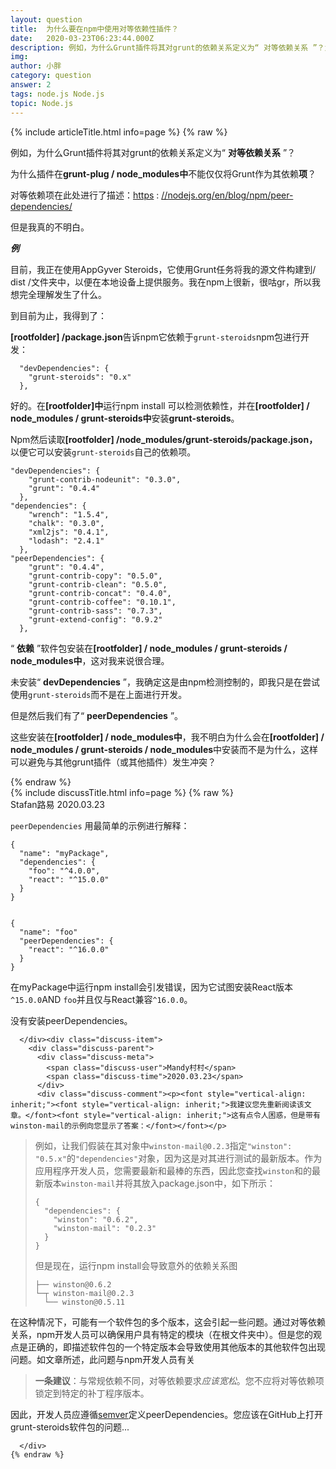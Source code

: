 ```yaml
---
layout: question
title:  为什么要在npm中使用对等依赖性插件？
date:   2020-03-23T06:23:44.000Z
description: 例如，为什么Grunt插件将其对grunt的依赖关系定义为“ 对等依赖关系 ”？为什么插件在grunt-plug / node_modules中不能仅...
img: 
author: 小胖
category: question
answer: 2
tags: node.js Node.js
topic: Node.js
---
```

<div class="article-root">
  <div class="article">
    {% include articleTitle.html info=page %}
    {% raw %}
    <div class="article-content"><p><font style="vertical-align: inherit;"><font style="vertical-align: inherit;">例如，为什么Grunt插件将其对grunt的依赖关系定义为“ </font></font><strong><font style="vertical-align: inherit;"><font style="vertical-align: inherit;">对等依赖关系</font></font></strong><font style="vertical-align: inherit;"><font style="vertical-align: inherit;"> ”？</font></font></p>

<p><font style="vertical-align: inherit;"><font style="vertical-align: inherit;">为什么插件在</font></font><strong><font style="vertical-align: inherit;"><font style="vertical-align: inherit;">grunt-plug / node_modules中</font></font></strong><font style="vertical-align: inherit;"><font style="vertical-align: inherit;">不能仅仅将Grunt作为其依赖</font><strong><font style="vertical-align: inherit;">项</font></strong><font style="vertical-align: inherit;">？</font></font></p>

<p><font style="vertical-align: inherit;"><font style="vertical-align: inherit;">对等依赖项在此处进行了描述：</font><a href="https://nodejs.org/en/blog/npm/peer-dependencies/" rel="noreferrer"><font style="vertical-align: inherit;">https</font></a><font style="vertical-align: inherit;"> : </font></font><a href="https://nodejs.org/en/blog/npm/peer-dependencies/" rel="noreferrer"><font style="vertical-align: inherit;"><font style="vertical-align: inherit;">//nodejs.org/en/blog/npm/peer-dependencies/</font></font></a></p>

<p><font style="vertical-align: inherit;"><font style="vertical-align: inherit;">但是我真的不明白。</font></font></p>

<p><strong><em><font style="vertical-align: inherit;"><font style="vertical-align: inherit;">例</font></font></em></strong></p>

<p><font style="vertical-align: inherit;"><font style="vertical-align: inherit;">目前，我正在使用AppGyver Steroids，它使用Grunt任务将我的源文件构建到/ dist /文件夹中，以便在本地设备上提供服务。</font><font style="vertical-align: inherit;">我在npm上很新，很咕gr，所以我想完全理解发生了什么。</font></font></p>

<p><font style="vertical-align: inherit;"><font style="vertical-align: inherit;">到目前为止，我得到了：</font></font></p>

<p><strong><font style="vertical-align: inherit;"><font style="vertical-align: inherit;">[rootfolder] /package.json</font></font></strong><font style="vertical-align: inherit;"><font style="vertical-align: inherit;">告诉npm它依赖于</font></font><code>grunt-steroids</code><font style="vertical-align: inherit;"><font style="vertical-align: inherit;">npm包进行开发：</font></font></p>

<pre><code>  "devDependencies": {<font></font>
    "grunt-steroids": "0.x"<font></font>
  },<font></font>
</code></pre>

<p><font style="vertical-align: inherit;"><font style="vertical-align: inherit;">好的。</font><font style="vertical-align: inherit;">在</font></font><strong><font style="vertical-align: inherit;"><font style="vertical-align: inherit;">[rootfolder]中</font></font></strong><font style="vertical-align: inherit;"><font style="vertical-align: inherit;">运行npm install </font><font style="vertical-align: inherit;">可以检测依赖性，并在</font></font><strong><font style="vertical-align: inherit;"><font style="vertical-align: inherit;">[rootfolder] / node_modules / grunt-steroids中</font></font></strong><font style="vertical-align: inherit;"><font style="vertical-align: inherit;">安装</font><strong><font style="vertical-align: inherit;">grunt-steroids</font></strong><font style="vertical-align: inherit;">。</font></font></p>

<p><font style="vertical-align: inherit;"><font style="vertical-align: inherit;">Npm然后读取</font></font><strong><font style="vertical-align: inherit;"><font style="vertical-align: inherit;">[rootfolder] /node_modules/grunt-steroids/package.json，</font></font></strong><font style="vertical-align: inherit;"><font style="vertical-align: inherit;">以便它可以安装</font></font><code>grunt-steroids</code><font style="vertical-align: inherit;"><font style="vertical-align: inherit;">自己的依赖项。</font></font></p>

<pre><code>"devDependencies": {<font></font>
    "grunt-contrib-nodeunit": "0.3.0",<font></font>
    "grunt": "0.4.4"<font></font>
  },<font></font>
"dependencies": {<font></font>
    "wrench": "1.5.4",<font></font>
    "chalk": "0.3.0",<font></font>
    "xml2js": "0.4.1",<font></font>
    "lodash": "2.4.1"<font></font>
  },<font></font>
"peerDependencies": {<font></font>
    "grunt": "0.4.4",<font></font>
    "grunt-contrib-copy": "0.5.0",<font></font>
    "grunt-contrib-clean": "0.5.0",<font></font>
    "grunt-contrib-concat": "0.4.0",<font></font>
    "grunt-contrib-coffee": "0.10.1",<font></font>
    "grunt-contrib-sass": "0.7.3",<font></font>
    "grunt-extend-config": "0.9.2"<font></font>
  },<font></font>
</code></pre>

<p><font style="vertical-align: inherit;"><font style="vertical-align: inherit;">“ </font></font><strong><font style="vertical-align: inherit;"><font style="vertical-align: inherit;">依赖</font></font></strong><font style="vertical-align: inherit;"><font style="vertical-align: inherit;"> ”软件包安装在</font></font><strong><font style="vertical-align: inherit;"><font style="vertical-align: inherit;">[rootfolder] / node_modules / grunt-steroids / node_modules中</font></font></strong><font style="vertical-align: inherit;"><font style="vertical-align: inherit;">，这对我来说很合理。</font></font></p>

<p><font style="vertical-align: inherit;"><font style="vertical-align: inherit;">未安装</font><font style="vertical-align: inherit;">“ </font></font><strong><font style="vertical-align: inherit;"><font style="vertical-align: inherit;">devDependencies</font></font></strong><font style="vertical-align: inherit;"><font style="vertical-align: inherit;"> ”，我确定这是由npm检测控制的，即我只是在尝试使用</font></font><code>grunt-steroids</code><font style="vertical-align: inherit;"><font style="vertical-align: inherit;">而不是在上面进行开发。</font></font></p>

<p><font style="vertical-align: inherit;"><font style="vertical-align: inherit;">但是然后我们有了“ </font></font><strong><font style="vertical-align: inherit;"><font style="vertical-align: inherit;">peerDependencies</font></font></strong><font style="vertical-align: inherit;"><font style="vertical-align: inherit;"> ”。</font></font></p>

<p><font style="vertical-align: inherit;"><font style="vertical-align: inherit;">这些安装在</font></font><strong><font style="vertical-align: inherit;"><font style="vertical-align: inherit;">[rootfolder] / node_modules中</font></font></strong><font style="vertical-align: inherit;"><font style="vertical-align: inherit;">，我不明白为什么会在</font></font><strong><font style="vertical-align: inherit;"><font style="vertical-align: inherit;">[rootfolder] / node_modules / grunt-steroids / node_modules</font></font></strong><font style="vertical-align: inherit;"><font style="vertical-align: inherit;">中安装</font><font style="vertical-align: inherit;">而不是为什么，</font><font style="vertical-align: inherit;">这样可以避免与其他grunt插件（或其他插件）发生冲突？</font></font></p></div>
    {% endraw %}
  </div>

  <div class="discuss-wrapper">
    {% include discussTitle.html info=page %}
    {% raw %}
    <div class="discuss-item">
        <div class="discuss-parent">
          <div class="discuss-meta">
            <span class="discuss-user">Stafan路易</span>
            <span class="discuss-time">2020.03.23</span>
          </div>
          <div class="discuss-comment"><p><code>peerDependencies</code><font style="vertical-align: inherit;"><font style="vertical-align: inherit;"> 用最简单的示例进行解释：</font></font></p>

<pre><code>{<font></font>
  "name": "myPackage",<font></font>
  "dependencies": {<font></font>
    "foo": "^4.0.0",<font></font>
    "react": "^15.0.0"<font></font>
  }<font></font>
}<font></font>
<font></font>
<font></font>
{<font></font>
  "name": "foo"<font></font>
  "peerDependencies": {<font></font>
    "react": "^16.0.0"<font></font>
  }<font></font>
}<font></font>
</code></pre>

<p><font style="vertical-align: inherit;"><font style="vertical-align: inherit;">在myPackage中运行npm install会引发错误，因为它试图安装React版本</font></font><code>^15.0.0</code><font style="vertical-align: inherit;"><font style="vertical-align: inherit;">AND </font></font><code>foo</code><font style="vertical-align: inherit;"><font style="vertical-align: inherit;">并且仅与React兼容</font></font><code>^16.0.0</code><font style="vertical-align: inherit;"><font style="vertical-align: inherit;">。</font></font></p>

<p><font style="vertical-align: inherit;"><font style="vertical-align: inherit;">没有安装peerDependencies。</font></font></p></div>
        </div>
        
      </div><div class="discuss-item">
        <div class="discuss-parent">
          <div class="discuss-meta">
            <span class="discuss-user">Mandy村村</span>
            <span class="discuss-time">2020.03.23</span>
          </div>
          <div class="discuss-comment"><p><font style="vertical-align: inherit;"><font style="vertical-align: inherit;">我建议您先重新阅读该文章。</font><font style="vertical-align: inherit;">这有点令人困惑，但是带有winston-mail的示例向您显示了答案：</font></font></p>

<blockquote>
  <p><font style="vertical-align: inherit;"><font style="vertical-align: inherit;">例如，让我们假装</font><font style="vertical-align: inherit;">在其</font><font style="vertical-align: inherit;">对象</font><font style="vertical-align: inherit;">中</font></font><code>winston-mail@0.2.3</code><font style="vertical-align: inherit;"><font style="vertical-align: inherit;">指定</font></font><code>"winston": "0.5.x"</code><font style="vertical-align: inherit;"><font style="vertical-align: inherit;">的</font></font><code>"dependencies"</code><font style="vertical-align: inherit;"><font style="vertical-align: inherit;">对象，因为这是对其进行测试的最新版本。</font><font style="vertical-align: inherit;">作为应用程序开发人员，您需要最新和最棒的东西，因此您查找</font></font><code>winston</code><font style="vertical-align: inherit;"><font style="vertical-align: inherit;">和</font><font style="vertical-align: inherit;">的最新版本</font></font><code>winston-mail</code><font style="vertical-align: inherit;"><font style="vertical-align: inherit;">并将其放入package.json中，如下所示：</font></font></p>

<pre><code>{<font></font>
  "dependencies": {  <font></font>
    "winston": "0.6.2",  <font></font>
    "winston-mail": "0.2.3"  <font></font>
  }  <font></font>
}<font></font>
</code></pre>
  
  <p><font style="vertical-align: inherit;"><font style="vertical-align: inherit;">但是现在，运行npm install会导致意外的依赖关系图</font></font></p>

<pre><code>├── winston@0.6.2  <font></font>
└─┬ winston-mail@0.2.3                <font></font>
  └── winston@0.5.11<font></font>
</code></pre>
</blockquote>

<p><font style="vertical-align: inherit;"><font style="vertical-align: inherit;">在这种情况下，可能有一个软件包的多个版本，这会引起一些问题。</font><font style="vertical-align: inherit;">通过对等依赖关系，npm开发人员可以确保用户具有特定的模块（在根文件夹中）。</font><font style="vertical-align: inherit;">但是您的观点是正确的，即描述软件包的一个特定版本会导致使用其他版本的其他软件包出现问题。</font><font style="vertical-align: inherit;">如文章所述，此问题与npm开发人员有关</font></font></p>

<blockquote>
  <p><strong><font style="vertical-align: inherit;"><font style="vertical-align: inherit;">一条建议</font></font></strong><font style="vertical-align: inherit;"><font style="vertical-align: inherit;">：与常规依赖不同，对等依赖要求</font></font><em><font style="vertical-align: inherit;"><font style="vertical-align: inherit;">应该宽松</font></font></em><font style="vertical-align: inherit;"><font style="vertical-align: inherit;">。</font><font style="vertical-align: inherit;">您不应将对等依赖项锁定到特定的补丁程序版本。</font></font></p>
</blockquote>

<p><font style="vertical-align: inherit;"><font style="vertical-align: inherit;">因此，开发人员应遵循</font></font><a href="http://semver.org" rel="nofollow noreferrer"><font style="vertical-align: inherit;"><font style="vertical-align: inherit;">semver</font></font></a><font style="vertical-align: inherit;"><font style="vertical-align: inherit;">定义peerDependencies。</font><font style="vertical-align: inherit;">您应该在GitHub上打开grunt-steroids软件包的问题...</font></font></p></div>
        </div>
        
      </div>
    {% endraw %}
  </div>
<div>
